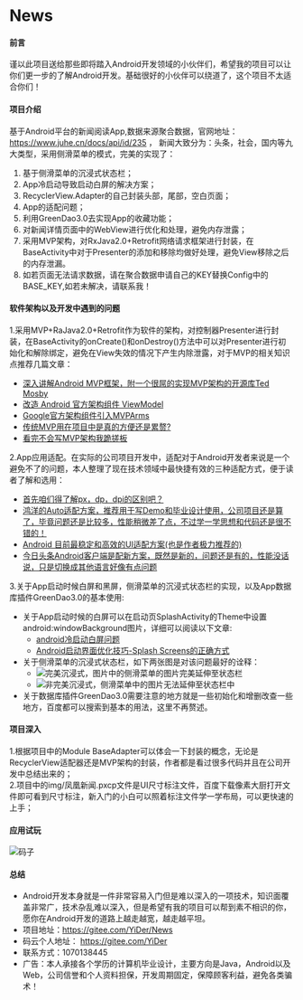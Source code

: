 # News

#### 前言

谨以此项目送给那些即将踏入Android开发领域的小伙伴们，希望我的项目可以让你们更一步的了解Android开发。基础很好的小伙伴可以绕道了，这个项目不太适合你们！<br>

#### 项目介绍

基于Android平台的新闻阅读App,数据来源聚合数据，官网地址：https://www.juhe.cn/docs/api/id/235 ， 新闻大致分为：头条，社会，国内等九大类型，采用侧滑菜单的模式，完美的实现了：<br>
1. 基于侧滑菜单的沉浸式状态栏；
2. App冷启动导致启动白屏的解决方案；
3. RecyclerView.Adapter的自己封装头部，尾部，空白页面；
4. App的适配问题；
5. 利用GreenDao3.0去实现App的收藏功能；
6. 对新闻详情页面中的WebView进行优化和处理，避免内存泄露；
7. 采用MVP架构，对RxJava2.0+Retrofit网络请求框架进行封装，在BaseActivity中对于Presenter的添加和移除均做好处理，避免View移除之后的内存泄漏。
8. 如若页面无法请求数据，请在聚合数据申请自己的KEY替换Config中的BASE_KEY,如若未解决，请联系我！

#### 软件架构以及开发中遇到的问题

1.采用MVP+RaJava2.0+Retrofit作为软件的架构，对控制器Presenter进行封装，在BaseActivity的onCreate()和onDestroy()方法中可以对Presenter进行初始化和解除绑定，避免在View失效的情况下产生内除泄露，对于MVP的相关知识点推荐几篇文章：<br>
  * [深入讲解Android MVP框架，附一个很屌的实现MVP架构的开源库Ted Mosby](https://www.jianshu.com/p/02ca76bbad90)<br>
  * [改造 Android 官方架构组件 ViewModel](https://www.jianshu.com/p/11869306f62d)<br>
  * [Google官方架构组件引入MVPArms](https://github.com/JessYanCoding/MVPArms)<br>
  * [传统MVP用在项目中是真的方便还是累赘?](https://www.jianshu.com/p/ac51c9b88af3)<br>
  * [看完不会写MVP架构我跪搓板](https://www.jianshu.com/p/4aa820b14c03)<br>

2.App应用适配。在实际的公司项目开发中，适配对于Android开发者来说是一个避免不了的问题，本人整理了现在技术领域中最快捷有效的三种适配方式，便于读者了解和选用：<br>
  * [首先咱们得了解px，dp，dpi的区别吧？](https://www.jianshu.com/p/b60c6bd26661)<br>
  * [鸿洋的Auto适配方案，推荐用于写Demo和毕业设计使用，公司项目还是算了，毕竟问题还是比较多，性能稍微差了点，不过学一学思想和代码还是很不错的！](https://github.com/hongyangAndroid/AndroidAutoLayout)<br>
  * [Android 目前最稳定和高效的UI适配方案(也是作者极力推荐的)](https://www.jianshu.com/p/a4b8e4c5d9b0)<br>
  * [今日头条Android客户端是配新方案，既然是新的，问题还是有的，性能没话说，只是切换成其他语言好像有点问题](https://www.jianshu.com/p/4254ea9d1b27)<br>

3.关于App启动时候白屏和黑屏，侧滑菜单的沉浸式状态栏的实现，以及App数据库插件GreenDao3.0的基本使用:<br>
  * 关于App启动时候的白屏可以在启动页SplashActivity的Theme中设置android:windowBackground图片，详细可以阅读以下文章:<br>
    * [android冷启动白屏问题](https://www.jianshu.com/p/9495ba92c138)<br>
    * [Android启动界面优化技巧-Splash Screens的正确方式](https://www.jianshu.com/p/cea2864bb587)<br>
  * 关于侧滑菜单的沉浸式状态栏，如下两张图是对该问题最好的诠释：<br>
    * ![完美沉浸式，图片中的侧滑菜单的图片完美延伸至状态栏](https://images.gitee.com/uploads/images/2018/0807/142915_036f55b0_1198940.png "status_1.png")<br>
    * ![非完美沉浸式，侧滑菜单中的图片无法延伸至状态栏中](https://images.gitee.com/uploads/images/2018/0807/143135_05694ae3_1198940.png "status_2.png")<br>
  * 关于数据库插件GreenDao3.0需要注意的地方就是一些初始化和增删改查一些地方，百度都可以搜索到基本的用法，这里不再赘述。<br>

#### 项目深入

1.根据项目中的Module BaseAdapter可以体会一下封装的概念，无论是RecyclerView适配器还是MVP架构的封装，作者都是看过很多代码并且在公司开发中总结出来的；<br>
2.项目中的img/凤凰新闻.pxcp文件是UI尺寸标注文件，百度下载像素大厨打开文件即可看到尺寸标注，新入门的小白可以照着标注文件学一学布局，可以更快速的上手；<br>

#### 应用试玩

![码子](https://www.pgyer.com/app/qrcode/Jcnb)

#### 总结

* Android开发本身就是一件非常容易入门但是难以深入的一项技术，知识面覆盖非常广，技术杂乱难以深入，但是希望有我的项目可以帮到素不相识的你，愿你在Android开发的道路上越走越宽，越走越平坦。<br>
* 项目地址：https://gitee.com/YiDer/News
* 码云个人地址： https://gitee.com/YiDer
* 联系方式：1070138445
* 广告：本人承接各个学历的计算机毕业设计，主要方向是Java，Android以及Web，公司信誉和个人资料担保，开发周期固定，保障顾客利益，避免各类骗术！






